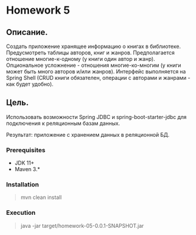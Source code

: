 # Homework 5

Описание.
----------

Создать приложение хранящее информацию о книгах в библиотеке.
Предусмотреть таблицы авторов, книг и жанров.
Предполагается отношение многие-к-одному (у книги один автор и жанр). Опциональное усложнение - отношения многие-ко-многим (у книги может быть много авторов и/или жанров).
Интерфейс выполняется на Spring Shell (CRUD книги обязателен, операции с авторами и жанрами - как будет удобно).

Цель.
----------

Использовать возможности Spring JDBC и spring-boot-starter-jdbc для подключения к реляционным базам данных.

Результат: приложение с хранением данных в реляционной БД.

### Prerequisites
 - JDK 11+
 - Maven 3.*

### Installation
 > mvn clean install

### Execution
 > java -jar target/homework-05-0.0.1-SNAPSHOT.jar